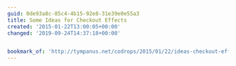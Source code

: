 ```yaml
---
guid: 0de93a8c-85c4-4b15-92e8-31e39e0e55a3
title: Some Ideas for Checkout Effects
created: '2015-01-22T13:00:05+00:00'
changed: '2019-09-24T14:37:18+00:00'


bookmark_of: 'http://tympanus.net/codrops/2015/01/22/ideas-checkout-effects/'
---
```




